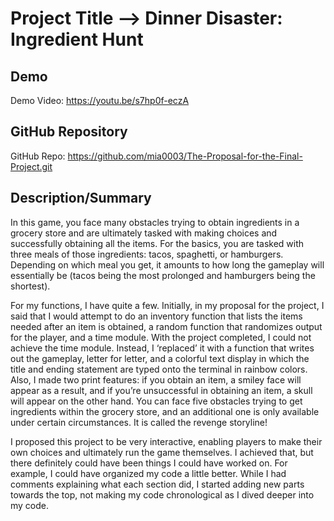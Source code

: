 # Project Title --> **Dinner Disaster: Ingredient Hunt**

## Demo
Demo Video: https://youtu.be/s7hp0f-eczA

## GitHub Repository
GitHub Repo: https://github.com/mia0003/The-Proposal-for-the-Final-Project.git

## Description/Summary

In this game, you face many obstacles trying to obtain ingredients in a grocery store and are ultimately tasked with making choices and successfully obtaining all the items. For the basics, you are tasked with three meals of those ingredients: tacos, spaghetti, or hamburgers. Depending on which meal you get, it amounts to how long the gameplay will essentially be (tacos being the most prolonged and hamburgers being the shortest).

For my functions, I have quite a few. Initially, in my proposal for the project, I said that I would attempt to do an inventory function that lists the items needed after an item is obtained, a random function that randomizes output for the player, and a time module. With the project completed, I could not achieve the time module. Instead, I ‘replaced’ it with a function that writes out the gameplay, letter for letter, and a colorful text display in which the title and ending statement are typed onto the terminal in rainbow colors. Also, I made two print features: if you obtain an item, a smiley face will appear as a result, and if you’re unsuccessful in obtaining an item, a skull will appear on the other hand. You can face five obstacles trying to get ingredients within the grocery store, and an additional one is only available under certain circumstances. It is called the revenge storyline!

I proposed this project to be very interactive, enabling players to make their own choices and ultimately run the game themselves. I achieved that, but there definitely could have been things I could have worked on. For example, I could have organized my code a little better. While I had comments explaining what each section did, I started adding new parts towards the top, not making my code chronological as I dived deeper into my code. 
